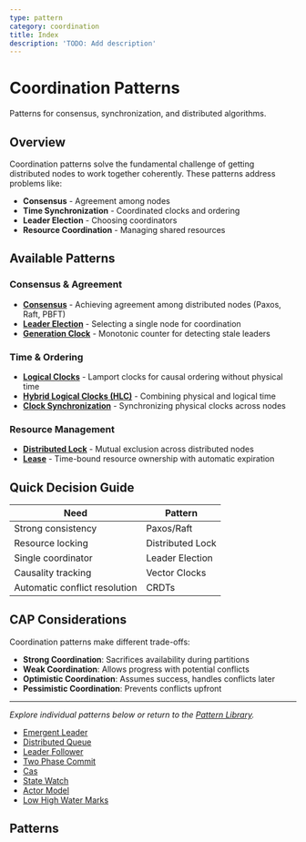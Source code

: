 ```yaml
---
type: pattern
category: coordination
title: Index
description: 'TODO: Add description'
---
```


# Coordination Patterns

Patterns for consensus, synchronization, and distributed algorithms.

## Overview

Coordination patterns solve the fundamental challenge of getting distributed nodes to work together coherently. These patterns address problems like:

- **Consensus** - Agreement among nodes
- **Time Synchronization** - Coordinated clocks and ordering
- **Leader Election** - Choosing coordinators
- **Resource Coordination** - Managing shared resources

## Available Patterns

### Consensus & Agreement
- **[Consensus](../coordination/consensus.md)** - Achieving agreement among distributed nodes (Paxos, Raft, PBFT)
- **[Leader Election](../coordination/leader-election.md)** - Selecting a single node for coordination
- **[Generation Clock](../coordination/generation-clock.md)** - Monotonic counter for detecting stale leaders

### Time & Ordering
- **[Logical Clocks](../coordination/logical-clocks.md)** - Lamport clocks for causal ordering without physical time
- **[Hybrid Logical Clocks (HLC)](../coordination/hlc.md)** - Combining physical and logical time
- **[Clock Synchronization](../coordination/clock-sync.md)** - Synchronizing physical clocks across nodes

### Resource Management
- **[Distributed Lock](../coordination/distributed-lock.md)** - Mutual exclusion across distributed nodes
- **[Lease](../coordination/lease.md)** - Time-bound resource ownership with automatic expiration

## Quick Decision Guide

| Need | Pattern |
|------|---------|
| Strong consistency | Paxos/Raft |
| Resource locking | Distributed Lock |
| Single coordinator | Leader Election |
| Causality tracking | Vector Clocks |
| Automatic conflict resolution | CRDTs |

## CAP Considerations

Coordination patterns make different trade-offs:

- **Strong Coordination**: Sacrifices availability during partitions
- **Weak Coordination**: Allows progress with potential conflicts
- **Optimistic Coordination**: Assumes success, handles conflicts later
- **Pessimistic Coordination**: Prevents conflicts upfront

---

*Explore individual patterns below or return to the [Pattern Library](../).*
- [Emergent Leader](emergent-leader.md)
- [Distributed Queue](distributed-queue.md)
- [Leader Follower](leader-follower.md)
- [Two Phase Commit](two-phase-commit.md)
- [Cas](cas.md)
- [State Watch](state-watch.md)
- [Actor Model](actor-model.md)
- [Low High Water Marks](low-high-water-marks.md)

## Patterns
